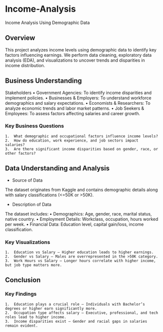 # Income-Analysis
Income Analysis Using Demographic Data
## Overview

This project analyzes income levels using demographic data to identify key factors influencing earnings. We perform data cleaning, exploratory data analysis (EDA), and visualizations to uncover trends and disparities in income distribution.

## Business Understanding

Stakeholders
	•	Government Agencies: To identify income disparities and implement policies.
	•	Businesses & Employers: To understand workforce demographics and salary expectations.
	•	Economists & Researchers: To analyze economic trends and labor market patterns.
	•	Job Seekers & Employees: To assess factors affecting salaries and career growth.

### Key Business Questions
	1.	What demographic and occupational factors influence income levels?
	2.	How do education, work experience, and job sectors impact salaries?
	3.	Are there significant income disparities based on gender, race, or other factors?

## Data Understanding and Analysis

* Source of Data

The dataset originates from Kaggle and contains demographic details along with salary classifications (<=50K or >50K).

* Description of Data

The dataset includes:
	•	Demographics: Age, gender, race, marital status, native country.
	•	Employment Details: Workclass, occupation, hours worked per week.
	•	Financial Data: Education level, capital gain/loss, income classification.

### Key Visualizations
	1.	Education vs Salary – Higher education leads to higher earnings.
	2.	Gender vs Salary – Males are overrepresented in the >50K category.
	3.	Work Hours vs Salary – Longer hours correlate with higher income, but job type matters more.

## Conclusion

### Key Findings
	1.	Education plays a crucial role – Individuals with Bachelor’s degrees or higher earn significantly more.
	2.	Occupation type affects salary – Executive, professional, and tech roles lead to higher income.
	3.	Income disparities exist – Gender and racial gaps in salaries remain evident.
